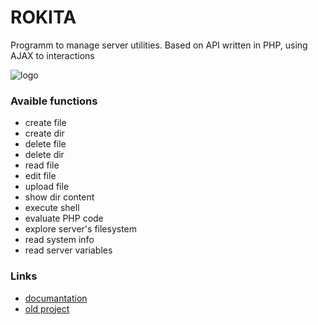 # ROKITA

Programm to manage server utilities. Based on API written in PHP, using AJAX to interactions

![logo](https://lh6.googleusercontent.com/WW3RS2DSxeTQvnrAqz8GHGuQr0lB4DrjNMHq0fUbmX06JDrL16jb_UYcZjKqSXsmOuqyHVvrhOHzKwAIIORg=w1098-h918)

### Avaible functions
- create file
- create dir
- delete file
- delete dir
- read file
- edit file
- upload file
- show dir content
- execute shell
- evaluate PHP code
- explore server's filesystem
- read system info
- read server variables

### Links
- [documantation](https://drive.google.com/file/d/1yBN6vVjO3HCpFTcwn9rlhhd1JWgvSool/view)
- [old project](https://github.com/Sarverott/CPoNO)

